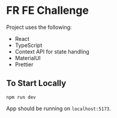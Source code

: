 # FR FE Challenge

Project uses the following:

- React
- TypeScript
- Context API for state handling
- MaterialUI
- Prettier

## To Start Locally

```
npm run dev
```

App should be running on `localhost:5173`.
